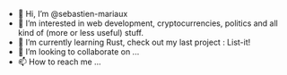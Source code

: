 - 👋 Hi, I’m @sebastien-mariaux
- 👀 I’m interested in web development, cryptocurrencies, politics and all kind of (more or less useful) stuff. 
- 🌱 I’m currently learning Rust, check out my last project : List-it!
- 💞️ I’m looking to collaborate on ...
- 📫 How to reach me ...

<!---
sebastien-mariaux/sebastien-mariaux is a ✨ special ✨ repository because its `README.md` (this file) appears on your GitHub profile.
You can click the Preview link to take a look at your changes.
--->
